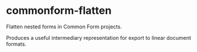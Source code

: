 commonform-flatten
==================

Flatten nested forms in Common Form projects.

Produces a useful intermediary representation for export to linear document formats.
